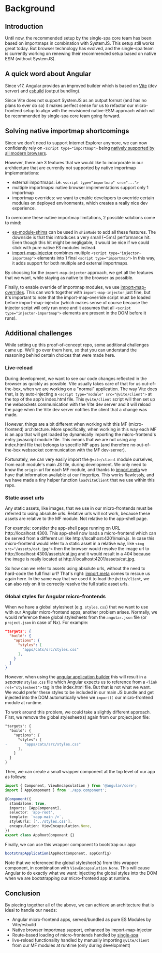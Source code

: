 # Background


## Introduction

Until now, the recommended setup by the single-spa core team has been based on importmaps in combination with SystemJS. This setup still works great today. But browser technology has evolved, and the single-spa team is currently working on renewing their recommended setup based on native ESM (without SystemJS).


## A quick word about Angular

Since v17, Angular provides an improved builder which is based on [Vite](https://vitejs.dev) (dev server) and [esbuild](https://esbuild.github.io) (output bundling).

Since Vite does not support SystemJS as an output format (and has no plans to ever do so) it makes perfect sense for us to refactor our micro-frontend setup to align with the envisioned native-ESM approach which will be recommended by single-spa core team going forward.


## Solving native importmap shortcomings

Since we don't need to support Internet Explorer anymore, we can now confidently rely on `<script type="importmap">` being [natively supported by all modern browsers](https://developer.mozilla.org/en-US/docs/Web/HTML/Element/script/type/importmap).

However, there are 3 features that we would like to incorporate in our architecture that are currently not supported by native importmap implementations:

 - external importmaps: i.e. `<script type="importmap" src="...">`
 - multiple importmaps: native browser implementations support only 1 importmap
 - importmap overrides: we want to enable developers to override certain modules on deployed environments, which creates a really nice dev experience.

To overcome these native importmap limitations, 2 possible solutions come to mind:
 - [es-module-shims](https://github.com/guybedford/es-module-shims) can be used in `shimMode` to add all these features. The downside is that this introduces a very small (~5ms) performance hit. Even though this hit might be negligable, it would be nice if we could stick with pure native ES modules instead.
 - [import-map-injector](https://github.com/single-spa/import-map-injector) combines multiple `<script type="injector-importmap">` elements into 1 final `<script type="importmap">` In this way, it adds support for both multiple and external importmaps.


By choosing for the `import-map-injector` approach, we get all the features that we want, while staying as native to the browser as possible.

Finally, to enable override of importmap modules, we use [import-map-overrides](https://github.com/single-spa/import-map-overrides). This can work together with `import-map-injector` just fine, but it's important to note that the import-map-override script must be loaded before import-map-injector (which makes sense of course because the injector script will only run once and it assumes that all `<script type="injector-importmap">` elements are present in the DOM before it runs).


## Additional challenges

While setting up this proof-of-concept repo, some additional challenges came up. We'll go over them here, so that you can understand the reasoning behind certain choices that were made here.

### Live-reload

During development, we want to see our code changes reflected in the browser as quickly as possible. Vite usually takes care of that for us out-of-the-box, when we are working on a "normal" application. The way Vite does that, is by auto-injecting a `<script type="module" src="@vite/client">` at the top of the app's index.html file. This `@vite/client` script will then set up the websockets communication with the Vite dev server and it will reload the page when the Vite dev server notifies the client that a change was made.

However, things are a bit different when working with this MF (micro-frontend) architecture. More specifically, when working in this way each MF is an app that will get loaded by dynamically importing the micro-frontend's entry javascript module file. This means that we are not using any index.html file that belongs to specific MF apps (and therefore no out-of-the-box websocket communication with the MF dev-server).

Fortunately, we can very easily import the `@vite/client` module ourselves, from each module's main JS file, during development. We only need to know the `origin` url for each MF module, and thanks to [import.meta](https://developer.mozilla.org/en-US/docs/Web/JavaScript/Reference/Operators/import.meta) we have that information available at our fingertips. This works flawlessly, and we have made a tiny helper function `loadViteClient` that we use within this repo.


### Static asset urls

Any static assets, like images, that we use in our micro-frontends must be referred to using absolute urls. Relative urls will not work, because these assets are relative to the MF module. Not relative to the app-shell page.

For example: consider the app-shell page running on URL http://localhost:4300. This app-shell now loads a micro-frontend which can be served from a different url like http://localhost:4201/main.js. In case this micro-frontend would refer to a static asset in a relative way, like `<img src="/assets/cat.jpg">` then the browser would resolve the image url to http://localhost:4300/assets/cat.jpg and it would result in a 404 because the image is really located at http://localhost:4201/assets/cat.jpg.

So how can we refer to assets using absolute urls, without the need to hard-code the full final url? That's right: [import.meta](https://developer.mozilla.org/en-US/docs/Web/JavaScript/Reference/Operators/import.meta) comes to rescue us again here. In the same way that we used it to load the `@vite/client`, we can also rely on it to correctly resolve the full static asset urls.


### Global styles for Angular micro-frontends

When we have a global stylesheet (e.g. `styles.css`) that we want to use with our Angular micro-frontend apps, another problem arises. Normally, we would reference these global stylesheets from the `angular.json` file (or `project.json` in case of Nx). For example:

``` json
"targets": {
  "build": {
    "options": {
      "styles": [
        "apps/cats/src/styles.css"
      ],
    }
  }
}
```

However, when using the [angular application builder](https://angular.io/guide/esbuild#using-the-application-builder) this will result in a *separate* `styles.css` file which Angular expects us to reference from a `<link rel="stylesheet">` tag in the index.html file. But that is not what we want. We would prefer these styles to be included in our main JS bundle and get injected into the DOM automatically when we `import()` our micro-frontend module at runtime.

To work around this problem, we could take a slightly different approach. First, we remove the global stylesheet(s) again from our project.json file:

``` diff
"targets": {
  "build": {
    "options": {
      "styles": [
-        "apps/cats/src/styles.css"
      ],
    }
  }
}
```

Then, we can create a small wrapper component at the top level of our app as follows:

``` typescript
import { Component, ViewEncapsulation } from '@angular/core';
import { AppComponent } from './app.component';

@Component({
  standalone: true,
  imports: [AppComponent],
  selector: 'app-root',
  template: `<app-main />`,
  styleUrls: ['../styles.css'],
  encapsulation: ViewEncapsulation.None,
})
export class AppRootComponent {}

```

Finally, we can use this wrapper component to bootstrap our app:

``` typescript
bootstrapApplication(AppRootComponent, appConfig)
```

Note that we referenced the global stylesheet(s) from this wrapper component, in combination with `ViewEncapsulation.None`. This will cause Angular to do exactly what we want: injecting the global styles into the DOM when we are bootstrapping our micro-frontend app at runtime.


## Conclusion

By piecing together all of the above, we can achieve an architecture that is ideal to handle our needs:
 - Angular micro-frontend apps, served/bundled as pure ES Modules by Vite/esbuild
 - Native browser importmap support, enhanced by import-map-injector
 - Route-based loading of micro-frontends handled by [single-spa](https://single-spa.js.org)
 - live-reload functionality handled by manually importing `@vite/client` from our MF modules at runtime (only during development)
